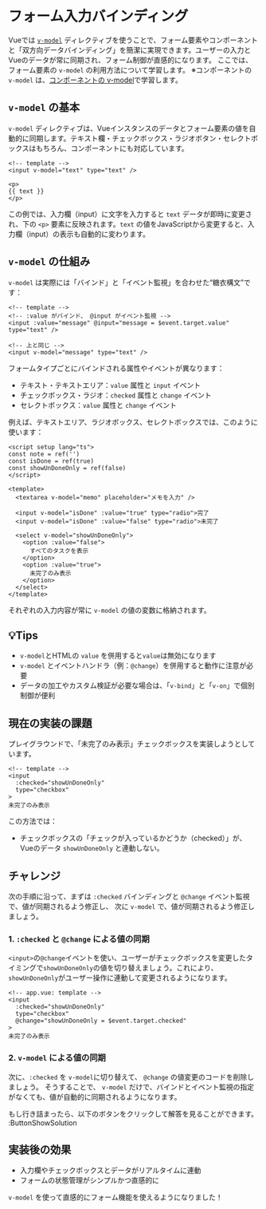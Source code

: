 # フォーム入力バインディング

Vueでは [`v-model`](https://ja.vuejs.org/api/built-in-directives.html#v-model) ディレクティブを使うことで、フォーム要素やコンポーネントと「双方向データバインディング」を簡潔に実現できます。ユーザーの入力とVueのデータが常に同期され、フォーム制御が直感的になります。
ここでは、フォーム要素の `v-model` の利用方法について学習します。
※コンポーネントの `v-model` は、[コンポーネントの v-model](componentization-3)で学習します。

## `v-model` の基本

`v-model` ディレクティブは、Vueインスタンスのデータとフォーム要素の値を自動的に同期します。テキスト欄・チェックボックス・ラジオボタン・セレクトボックスはもちろん、コンポーネントにも対応しています。

```vue
<!-- template -->
<input v-model="text" type="text" />

<p>
{{ text }}
</p>
```

この例では、入力欄（input）に文字を入力すると `text` データが即時に変更され、下の `<p>` 要素に反映されます。`text` の値をJavaScriptから変更すると、入力欄（input）の表示も自動的に変わります。

## `v-model` の仕組み

`v-model` は実際には「バインド」と「イベント監視」を合わせた“糖衣構文”です：

```vue
<!-- template -->
<!-- :value がバインド、 @input がイベント監視 -->
<input :value="message" @input="message = $event.target.value" type="text" />

<!-- 上と同じ -->
<input v-model="message" type="text" />
```

フォームタイプごとにバインドされる属性やイベントが異なります：

- テキスト・テキストエリア：`value` 属性と `input` イベント
- チェックボックス・ラジオ：`checked` 属性と `change` イベント
- セレクトボックス：`value` 属性と `change` イベント

例えば、テキストエリア、ラジオボックス、セレクトボックスでは、このように使います：

```vue
<script setup lang="ts">
const note = ref('')
const isDone = ref(true)
const showUnDoneOnly = ref(false)
</script>

<template>
  <textarea v-model="memo" placeholder="メモを入力" />

  <input v-model="isDone" :value="true" type="radio">完了
  <input v-model="isDone" :value="false" type="radio">未完了

  <select v-model="showUnDoneOnly">
    <option :value="false">
      すべてのタスクを表示
    </option>
    <option :value="true">
      未完了のみ表示
    </option>
  </select>
</template>
```

それぞれの入力内容が常に `v-model` の値の変数に格納されます。

## 💡Tips

- `v-model`とHTMLの `value` を併用すると`value`は無効になります
- `v-model` とイベントハンドラ（例：`@change`）を併用すると動作に注意が必要
- データの加工やカスタム検証が必要な場合は、「`v-bind`」と「`v-on`」で個別制御が便利

## 現在の実装の課題

プレイグラウンドで、「未完了のみ表示」チェックボックスを実装しようとしています。

```vue
<!-- template -->
<input
  :checked="showUnDoneOnly"
  type="checkbox"
>
未完了のみ表示
```

この方法では：

- チェックボックスの「チェックが入っているかどうか（checked）」が、Vueのデータ `showUnDoneOnly` と連動しない。

## チャレンジ

次の手順に沿って、まずは `:checked` バインディングと `@change` イベント監視で、値が同期されるよう修正し、
次に `v-model` で、値が同期されるよう修正しましょう。

### 1. `:checked` と `@change` による値の同期

`<input>`の`@change`イベントを使い、ユーザーがチェックボックスを変更したタイミングで`showUnDoneOnly`の値を切り替えましょう。これにより、`showUnDoneOnly`がユーザー操作に連動して変更されるようになります。

```vue
<!-- app.vue: template -->
<input
  :checked="showUnDoneOnly"
  type="checkbox"
  @change="showUnDoneOnly = $event.target.checked"
>
未完了のみ表示
```

### 2. `v-model` による値の同期

次に、`:checked` を `v-model`に切り替えて、 `@change` の値変更のコードを削除しましょう。
そうすることで、 `v-model` だけで、バインドとイベント監視の指定がなくても、値が自動的に同期されるようになります。

もし行き詰まったら、以下のボタンをクリックして解答を見ることができます。
:ButtonShowSolution

## 実装後の効果

- 入力欄やチェックボックスとデータがリアルタイムに連動
- フォームの状態管理がシンプルかつ直感的に

`v-model` を使って直感的にフォーム機能を使えるようになりました！
